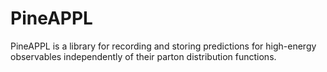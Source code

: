 # PineAPPL

PineAPPL is a library for recording and storing predictions for high-energy
observables independently of their parton distribution functions.
